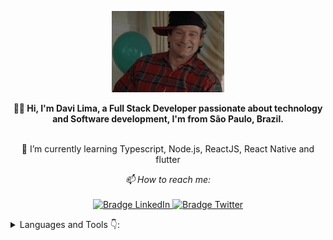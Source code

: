 <p align="center">
  <img src="wazup.gif" width="180px">
</p>

<p align="center">
    <b>🖖🏼 Hi, I'm Davi Lima, a Full Stack Developer passionate about technology and Software development, I'm from São Paulo, Brazil.</b>
</p>

<p align="center">
    <br>🌱 I’m currently learning Typescript, Node.js, ReactJS, React Native and flutter
</p>
 

<p align="center">
    <i>📫 How to reach me:</i>
    <br/><br/>
    <a href="https://www.linkedin.com/in/davilima99/" target="_blank">
      <img src="https://img.shields.io/badge/-Davi%20Lima-4D1EA7?logo=linkedin&style=flat-rounded&for-the-badge&logoColor=FFFFFF" alt="Bradge LinkedIn" />
    </a>
   <a href="https://twitter.com/_davilima99" target="_blank">
      <img src="https://img.shields.io/badge/-Davi%20Lima-4D1EA7?logo=twitter&style=flat-rounded&for-the-badge&logoColor=FFFFFF" alt="Bradge Twitter" />
   </a>
</p>

<details>
    <summary>Languages and Tools 👇:</summary>
    <br>
    <code><img height="20" src="https://raw.githubusercontent.com/github/explore/80688e429a7d4ef2fca1e82350fe8e3517d3494d/topics/javascript/javascript.png"></code>
    <code><img height="20" src="https://raw.githubusercontent.com/github/explore/80688e429a7d4ef2fca1e82350fe8e3517d3494d/topics/typescript/typescript.png"></code>
    <code><img height="20" src="https://raw.githubusercontent.com/github/explore/80688e429a7d4ef2fca1e82350fe8e3517d3494d/topics/php/php.png"></code>
    <code><img height="20" src="https://raw.githubusercontent.com/github/explore/80688e429a7d4ef2fca1e82350fe8e3517d3494d/topics/react/react.png"></code>
    <code><img height="20" src="https://raw.githubusercontent.com/github/explore/80688e429a7d4ef2fca1e82350fe8e3517d3494d/topics/nodejs/nodejs.png"></code>
    <code><img height="20" src="https://raw.githubusercontent.com/github/explore/80688e429a7d4ef2fca1e82350fe8e3517d3494d/topics/docker/docker.png"></code>
    <code><img height="20" src="https://raw.githubusercontent.com/github/explore/80688e429a7d4ef2fca1e82350fe8e3517d3494d/topics/react-native/react-native.png"></code>
    <p align="center">
       <img src="https://github-readme-stats.vercel.app/api?username=davilima99&theme=tokyonight&show_icons=true&include_all_commits=true&count_private=true" alt="Github statistics" />
    </p>
  <br>
    <p align="center">
        <img src="https://github-readme-stats.vercel.app/api/top-langs?username=davilima99&theme=tokyonight&count_private=true" alt="Most used technologies" />
    </p>
</details>
